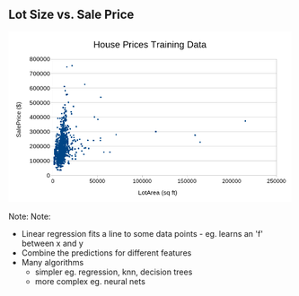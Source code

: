 ## Lot Size vs. Sale Price

<img src="images/house_prices_linear_chart_noline.png" width="800px"/>

Note:
 Note:
 - Linear regression fits a line to some data points - eg. learns an 'f' between x and y
 - Combine the predictions for different features
 - Many algorithms
   - simpler eg. regression, knn, decision trees
   - more complex eg. neural nets
 
 